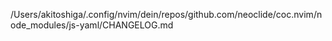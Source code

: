 /Users/akitoshiga/.config/nvim/dein/repos/github.com/neoclide/coc.nvim/node_modules/js-yaml/CHANGELOG.md